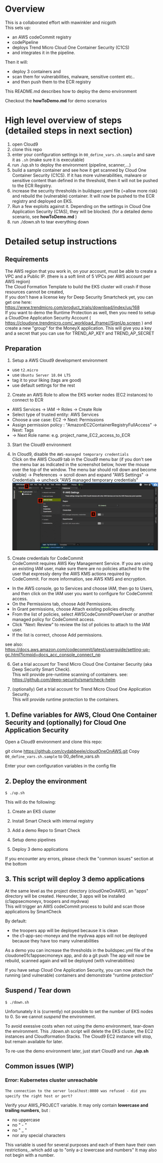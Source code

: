 # Overview
This is a collaborated effort with mawinkler and nicgoth   
This sets up:
- an AWS codeCommit registry
- codePipeline
- deploys Trend Micro Cloud One Container Security (C1CS)
- and integrates it in the pipeline.  

Then it will:
- deploy 3 containers and
- scan them for vulnerabilities, malware, sensitive content etc..
- and then push them to the ECR registry

This README.md describes how to deploy the demo environment

Checkout the **howToDemo.md** for demo scenarios

# High level overview of steps (detailed steps in next section)
1. open Cloud9
2. clone this repo
3. enter your configuration settings in `00_define_vars.sh.sample` and save it as `.sh` (make sure it is executable)
4. run ./up.sh to deploy the environment (pipeline, scanner,...)
5. build a sample container and see how it get scanned by Cloud One Container Security (C1CS).  If it has more  vulnerabilities, malware or sensitive content than defined in the threshold, then it will not be pushed to the ECR Registry.
6. increase the security thresholds in buildspec.yaml file (=allow more risk) and rebuild the (vulnerable) container.  It will now be pushed to the ECR registry and deployed on EKS.
7. Run a few exploits against it.  Depending on the settings in Cloud One Application Security (C1AS), they will be blocked.  (for a detailed demo scenario, see **howToDemo.md** )
6. run ./down.sh to tear everything down

# Detailed setup instructions

## Requirements
The AWS region that you work in, on your account, must be able to create a VPC and a Public IP. (there is a soft limit of 5 VPCs per AWS account per AWS region)  <br />
The Cloud Formation Template to build the EKS cluster will crash if those resources cannot be created, <br />
If you don't have a license key for Deep Security Smartcheck yet, you can get one here: https://www.trendmicro.com/product_trials/download/index/us/168 <br />
If you want to demo the Runtime Protection as well, then you need to setup a CloudOne Application Security Account ( https://cloudone.trendmicro.com/_workload_iframe//SignUp.screen ) and create a new "group" for the MoneyX application.  This will give you a key and a secret that you can use for TREND_AP_KEY and TREND_AP_SECRET<br />

## Preparation  
1. Setup a AWS Cloud9 development environment
  - use `t2.micro`
  - use `Ubuntu Server 18.04 LTS`
  - tag it to your liking (tags are good)
  - use default settings for the rest

2. Create an AWS Role to allow the EKS worker nodes (EC2 instances) to connect to ECR  
 - AWS Services -> IAM -> Roles -> Create Role
 - Select type of trusted entity: AWS Services
 - Choose a use case: EC2 -> Next: Permissions
 - Assign permission policy : "AmazonEC2ContainerRegistryFullAccess" -> Next: Tags
 - -> Next Role name: e.g. project_name_EC2_access_to_ECR    

3. Start the Cloud9 environment

4. In Cloud9, disable the `AWS-managed temporary credentials`  
Click on the AWS Cloud9 tab in the Cloud9 menu bar (if you don't see the menu bar as indicated in the screenshot below, hover the mouse over the top of the window. The menu bar should roll down and become visible) -> Preferences -> scroll down and expand "AWS Settings" -> Credentials -> uncheck "AWS managed temporary credentials"    
![](images/DisableAWSManagedTemporaryCredentials.png)

5. Create credentials for CodeCommit  
CodeCommit requires AWS Key Management Service. If you are using an existing IAM user, make sure there are no policies attached to the user that expressly deny the AWS KMS actions required by CodeCommit. For more information, see AWS KMS and encryption. <br />
- In the AWS console, go to Services and choose IAM, then go to Users, and then click on the IAM user you want to configure for CodeCommit access.<br />
- On the Permissions tab, choose Add Permissions.
- In Grant permissions, choose Attach existing policies directly.<br />
- From the list of policies, select AWSCodeCommitPowerUser or another managed policy for CodeCommit access.<br />
- Click "Next: Review" to review the list of policies to attach to the IAM user.<br />
- If the list is correct, choose Add permissions.

see also:
https://docs.aws.amazon.com/codecommit/latest/userguide/setting-up-gc.html?icmpid=docs_acc_console_connect_np

6. Get a trial account for Trend Micro Cloud One Container Security (aka Deep Security Smart Check).  
This will provide pre-runtime scanning of containers.
see: https://github.com/deep-security/smartcheck-helm

7. (optionally) Get a trial account for Trend Micro Cloud One Application Security.  
This will provide runtime protection to the containers.

## 1. Define variables for AWS, Cloud One Container Security and (optionally) for Cloud One Application Security
Open a Cloud9 environment and clone this repo:

git clone https://github.com/cvdabbeele/cloudOneOnAWS.git
Copy `00_define_vars.sh.sample` to 00_define_vars.sh

Enter your own configuration variables in the config file


## 2. Deploy the environment

```
$ ./up.sh
```
This will do the following:

1. Create an EKS cluster

2. Install Smart Check with internal registry

3. Add a demo Repo to Smart Check

4. Setup demo pipelines

5. Deploy 3 demo applications

If you encounter any errors, please check the "common issues" section at the bottom

## 3. This script will deploy 3 demo applications

At the same level as the project directory (cloudOneOnAWS), an "apps" directory will be created.
Hereunder, 3 apps will be installed (c1appsecmoneyx, troopers and mydvwa) <br />
This will trigger an AWS codeCommit process to build and scan those applications by SmartCheck

By default:
- the troopers app will be deployed because it is clean
- the c1-app-sec-moneyx and the mydvwa apps will not be deployed because they have too many vulnerabilities

As a demo you can increase the thresholds in the buildspec.yml file of the cloudone01c1appsecmoneyx app, and do a git push
The app will now be rebuild, scanned again and will be deployed (with vulnerabilities)

If you have setup Cloud One Application Security, you can now attach the running (and vulnerable) containers and demonstrate "runtime protection"


## Suspend / Tear down
```
$ ./down.sh
```
Unfortunately it is (currently) not possible to set the number of EKS nodes to 0.  So we cannot *suspend* the environment.

To avoid exessive costs when not using the demo environment, tear-down the environment.  This ./down.sh script will delete the EKS cluster, the EC2 instances and Cloudformation Stacks.  The Cloud9 EC2 instance will stop, but remain available for later.

To re-use the demo environment later, just start Cloud9 and run **./up.sh**

## Common issues (WIP)
### Error: Kubernetes cluster unreachable
`The connection to the server localhost:8080 was refused - did you specify the right host or port?`

Verify your AWS_PROJECT variable. It may only contain **lowercase and trailing numbers**, but :
- no uppercase
- no " - "
- no " _ "
- nor any special characters

This variable is used for several purposes and each of them have their own restrictions,..which add up to "only a-z lowercase and numbers"  It may also not begin with a number.
